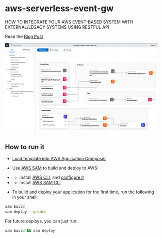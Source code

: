 # aws-serverless-event-gw
HOW TO INTEGRATE YOUR AWS EVENT-BASED SYSTEM WITH EXTERNAL/LEGACY SYSTEMS USING RESTFUL API

Read the [Blog Post](https://hacksaw.co.za/blog/using-events-internally-and-apis-externally/)

![architecture](Image-ApplicationComposer.jpg)

## How to run it
- [Load template into AWS Application Composer](https://docs.aws.amazon.com/application-composer/latest/dg/using-composer-project.html)
- Use [AWS SAM](https://aws.amazon.com/serverless/sam/) to build and deploy to AWS:

- - Install [AWS CLI](https://docs.aws.amazon.com/cli/latest/userguide/install-cliv2.html), and  [configure it](https://docs.aws.amazon.com/cli/latest/userguide/cli-configure-quickstart.html#cli-configure-quickstart-config)
- - Install [AWS SAM CLI](https://docs.aws.amazon.com/serverless-application-model/latest/developerguide/serverless-sam-cli-install.html)
- To build and deploy your application for the first time, run the following in your shell:

```bash
sam build
sam deploy --guided
```

For future deploys, you can just run:

```bash
sam build && sam deploy
```